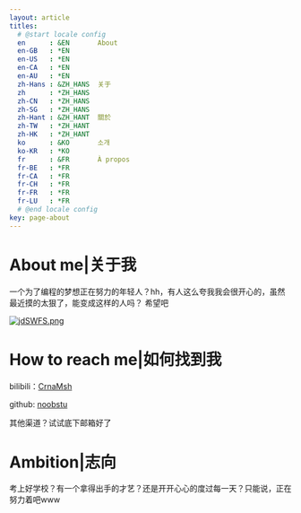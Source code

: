 ```yaml
---
layout: article
titles:
  # @start locale config
  en      : &EN       About
  en-GB   : *EN
  en-US   : *EN
  en-CA   : *EN
  en-AU   : *EN
  zh-Hans : &ZH_HANS  关于
  zh      : *ZH_HANS
  zh-CN   : *ZH_HANS
  zh-SG   : *ZH_HANS
  zh-Hant : &ZH_HANT  關於
  zh-TW   : *ZH_HANT
  zh-HK   : *ZH_HANT
  ko      : &KO       소개
  ko-KR   : *KO
  fr      : &FR       À propos
  fr-BE   : *FR
  fr-CA   : *FR
  fr-CH   : *FR
  fr-FR   : *FR
  fr-LU   : *FR
  # @end locale config
key: page-about
---
```


# **About me|关于我**

一个为了编程的梦想正在努力的年轻人？hh，有人这么夸我我会很开心的，虽然最近摸的太狠了，能变成这样的人吗？
希望吧

[![jdSWFS.png](https://s1.ax1x.com/2022/07/06/jdSWFS.png)](https://imgtu.com/i/jdSWFS)

# **How to reach me|如何找到我**

bilibili：[CrnaMsh](https://space.bilibili.com/397579438?spm_id_from=333.1007.0.0)

github: [noobstu](https://github.com/noobstu)

其他渠道？试试底下邮箱好了

# **Ambition|志向**
考上好学校？有一个拿得出手的才艺？还是开开心心的度过每一天？只能说，正在努力着吧www
